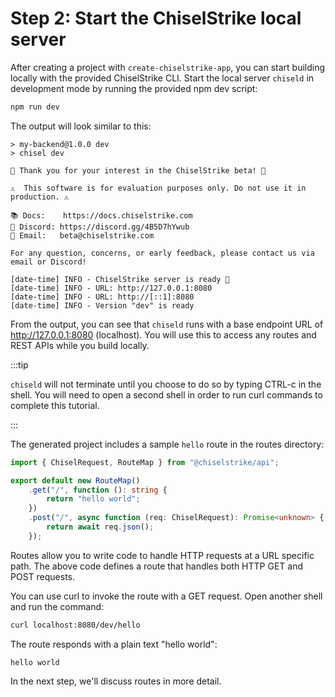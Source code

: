 # Step 2: Start the ChiselStrike local server

After creating a project with `create-chiselstrike-app`, you can start building
locally with the provided ChiselStrike CLI.  Start the local server `chiseld` in
development mode by running the provided npm dev script:

```bash
npm run dev
```

The output will look similar to this:

```
> my-backend@1.0.0 dev
> chisel dev

🚀 Thank you for your interest in the ChiselStrike beta! 🚀

⚠️  This software is for evaluation purposes only. Do not use it in production. ⚠️

📚 Docs:    https://docs.chiselstrike.com
💬 Discord: https://discord.gg/4B5D7hYwub
📧 Email:   beta@chiselstrike.com

For any question, concerns, or early feedback, please contact us via email or Discord!

[date-time] INFO - ChiselStrike server is ready 🚀
[date-time] INFO - URL: http://127.0.0.1:8080
[date-time] INFO - URL: http://[::1]:8080
[date-time] INFO - Version "dev" is ready
```

From the output, you can see that `chiseld` runs with a base endpoint URL of
http://127.0.0.1:8080 (localhost).  You will use this to access any routes and
REST APIs while you build locally.

:::tip

`chiseld` will not terminate until you choose to do so by typing CTRL-c in the
shell. You will need to open a second shell in order to run curl commands to
complete this tutorial.

:::

The generated project includes a sample `hello` route in the routes directory:

```ts title="my-backend/routes/hello.ts"
import { ChiselRequest, RouteMap } from "@chiselstrike/api";

export default new RouteMap()
    .get("/", function (): string {
        return "hello world";
    })
    .post("/", async function (req: ChiselRequest): Promise<unknown> {
        return await req.json();
    });
```

Routes allow you to write code to handle HTTP requests at a URL specific path.
The above code defines a route that handles both HTTP GET and POST requests.

You can use curl to invoke the route with a GET request. Open another shell and
run the command:

```bash
curl localhost:8080/dev/hello
```

The route responds with a plain text "hello world":

```
hello world
```

In the next step, we'll discuss routes in more detail.
